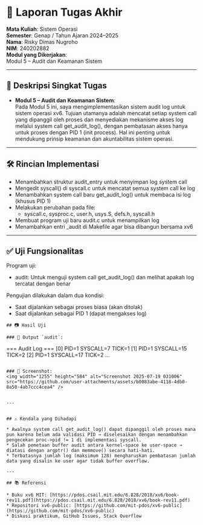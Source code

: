 # 📝 Laporan Tugas Akhir

**Mata Kuliah**: Sistem Operasi  
**Semester**: Genap / Tahun Ajaran 2024–2025  
**Nama**: Risky Dimas Nugroho                     
**NIM**: 240202882  
**Modul yang Dikerjakan**:  
Modul 5 – Audit dan Keamanan Sistem  

---

## 📌 Deskripsi Singkat Tugas

* **Modul 5 – Audit dan Keamanan Sistem**:  
  Pada Modul 5 ini, saya mengimplementasikan sistem audit log untuk sistem operasi xv6. Tujuan utamanya adalah mencatat setiap system call yang dipanggil oleh proses dan menyediakan mekanisme akses log melalui system call get_audit_log(), dengan pembatasan akses hanya untuk proses dengan PID 1 (init process). Hal ini penting untuk mendukung prinsip keamanan dan akuntabilitas sistem operasi.

---

## 🛠️ Rincian Implementasi

* Menambahkan struktur audit_entry untuk menyimpan log system call
* Mengedit syscall() di syscall.c untuk mencatat semua system call ke log
* Menambahkan system call baru get_audit_log() untuk membaca isi log (khusus PID 1)
* Melakukan perubahan pada file:
  * syscall.c, sysproc.c, user.h, usys.S, defs.h, syscall.h
* Membuat program uji baru audit.c untuk menampilkan log
* Menambahkan entri _audit di Makefile agar bisa dibangun bersama xv6

---

## ✅ Uji Fungsionalitas

Program uji:
* audit: Untuk menguji system call get_audit_log() dan melihat apakah log tercatat dengan benar

Pengujian dilakukan dalam dua kondisi:
* Saat dijalankan sebagai proses biasa (akan ditolak)
* Saat dijalankan sebagai PID 1 (dapat mengakses log)
  
```
## 📷 Hasil Uji

### 📍 Output `audit`:
```
=== Audit Log ===
[0] PID=1 SYSCALL=7 TICK=1
[1] PID=1 SYSCALL=15 TICK=2
[2] PID=1 SYSCALL=17 TICK=2
...
```

### 📸 Screenshot:
<img width="1255" height="584" alt="Screenshot 2025-07-19 031006" src="https://github.com/user-attachments/assets/b0083abe-4118-4db0-8a50-4ab7ccc4cea4" />


---


## ⚠️ Kendala yang Dihadapi

* Awalnya system call get_audit_log() dapat dipanggil oleh proses mana pun karena belum ada validasi PID → diselesaikan dengan menambahkan pengecekan proc->pid != 1 di implementasi syscall.
* Salah pemetaan buffer audit antara kernel-space ke user-space → diatasi dengan argptr() dan memmove() secara hati-hati.
* Terbatasnya jumlah log (maksimum 128) mengharuskan pembatasan jumlah data yang disalin ke user agar tidak buffer overflow.

---

## 📚 Referensi

* Buku xv6 MIT: [https://pdos.csail.mit.edu/6.828/2018/xv6/book-rev11.pdf](https://pdos.csail.mit.edu/6.828/2018/xv6/book-rev11.pdf)  
* Repositori xv6-public: [https://github.com/mit-pdos/xv6-public](https://github.com/mit-pdos/xv6-public)  
* Diskusi praktikum, GitHub Issues, Stack Overflow

